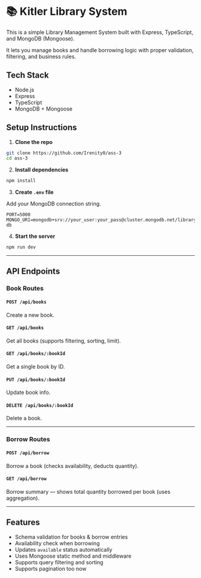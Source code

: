 # 📚 Kitler Library System

This is a simple Library Management System built with Express, TypeScript, and MongoDB (Mongoose).

It lets you manage books and handle borrowing logic with proper validation, filtering, and business rules.

## Tech Stack

- Node.js
- Express
- TypeScript
- MongoDB + Mongoose

## Setup Instructions

1. **Clone the repo**

```bash
git clone https://github.com/Irenity0/ass-3
cd ass-3
````

2. **Install dependencies**

```bash
npm install
```

3. **Create `.env` file**

Add your MongoDB connection string.

```
PORT=5000
MONGO_URI=mongodb+srv://your_user:your_pass@cluster.mongodb.net/library-db
```

4. **Start the server**

```bash
npm run dev
```

---

## API Endpoints

### Book Routes

#### `POST /api/books`

Create a new book.

#### `GET /api/books`

Get all books (supports filtering, sorting, limit).

#### `GET /api/books/:bookId`

Get a single book by ID.

#### `PUT /api/books/:bookId`

Update book info.

#### `DELETE /api/books/:bookId`

Delete a book.

---

### Borrow Routes

#### `POST /api/borrow`

Borrow a book (checks availability, deducts quantity).

#### `GET /api/borrow`

Borrow summary — shows total quantity borrowed per book (uses aggregation).

---

## Features

* Schema validation for books & borrow entries
* Availability check when borrowing
* Updates `available` status automatically
* Uses Mongoose static method and middleware
* Supports query filtering and sorting
* Supports pagination too now
